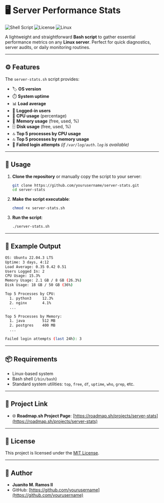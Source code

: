 # 🖥️ Server Performance Stats

![Shell Script](https://img.shields.io/badge/Shell-Bash-blue)
![License](https://img.shields.io/badge/License-MIT-green)
![Linux](https://img.shields.io/badge/Platform-Linux-yellow)

A lightweight and straightforward **Bash script** to gather essential performance metrics on any **Linux server**. Perfect for quick diagnostics, server audits, or daily monitoring routines.

---

## ⚙️ Features

The `server-stats.sh` script provides:

- 🏷️ **OS version**
- ⏱️ **System uptime**
- 📊 **Load average**
- 👥 **Logged-in users**
- 🧠 **CPU usage** (percentage)
- 💾 **Memory usage** (free, used, %)
- 🗄️ **Disk usage** (free, used, %)
- 🔝 **Top 5 processes by CPU usage**
- 🔝 **Top 5 processes by memory usage**
- 🔐 **Failed login attempts** *(if `/var/log/auth.log` is available)*

---

## 🚀 Usage

1. **Clone the repository** or manually copy the script to your server:

   ```bash
   git clone https://github.com/yourusername/server-stats.git
   cd server-stats
   ```

2. **Make the script executable**:

   ```bash
   chmod +x server-stats.sh
   ```

3. **Run the script**:

   ```bash
   ./server-stats.sh
   ```

---

## 📂 Example Output

```bash
OS: Ubuntu 22.04.3 LTS
Uptime: 3 days, 4:12
Load Average: 0.35 0.42 0.51
Users Logged In: 2
CPU Usage: 15.3%
Memory Usage: 2.1 GB / 8 GB (26.3%)
Disk Usage: 18 GB / 50 GB (36%)

Top 5 Processes by CPU:
  1. python3     12.3%
  2. nginx       4.1%
  ...

Top 5 Processes by Memory:
  1. java        512 MB
  2. postgres    400 MB
  ...

Failed login attempts (last 24h): 3
```

---

## 📦 Requirements

- Linux-based system
- Bash shell (`/bin/bash`)
- Standard system utilities: `top`, `free`, `df`, `uptime`, `who`, `grep`, etc.

---

## 🔗 Project Link

- 🌐 **Roadmap.sh Project Page**: [https://roadmap.sh/projects/server-stats](https://roadmap.sh/projects/server-stats)

---

## 📜 License

This project is licensed under the [MIT License](LICENSE).

---

## 👤 Author

- **Juanito M. Ramos II**  
- GitHub: [https://github.com/yourusername](https://github.com/yourusername)
